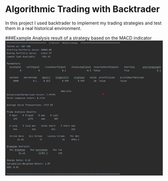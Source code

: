 # Algorithmic Trading with Backtrader
In this project I used backtrader to implement my trading strategies and test them in a real historical environment.

###Example
Analysis result of a strategy based on the MACD indicator
![alt text](https://github.com/ignacioballester/AlgoTrading/blob//master/result_example.png?raw=true)
